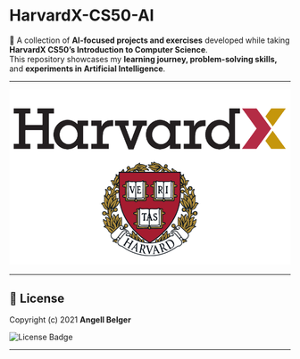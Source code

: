 # HarvardX-CS50-AI

🚀 A collection of **AI-focused projects and exercises** developed while taking **HarvardX CS50’s Introduction to Computer Science**.  
This repository showcases my **learning journey, problem-solving skills,** and **experiments in Artificial Intelligence**.

---

![HarvardX Banner](https://github.com/angellbelger/Hello-World/blob/main/images/harvardx.png?raw=true)

---

## 📜 License  

Copyright (c) 2021 **Angell Belger**  

![License Badge](https://user-images.githubusercontent.com/82967046/116450089-4639f780-a831-11eb-9673-4b18a47c4e91.png)

---
